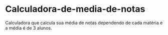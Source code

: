 # Calculadora-de-media-de-notas
Calculadora que calcula sua média de notas dependendo de cada matéria e a média é de 3 alunos.
